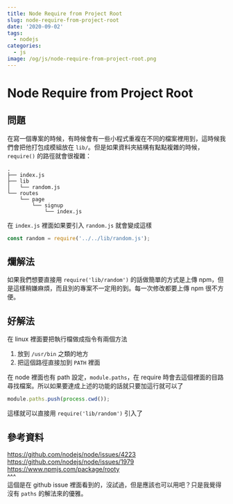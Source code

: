 ```yaml
---
title: Node Require from Project Root
slug: node-require-from-project-root
date: '2020-09-02'
tags:
  - nodejs
categories:
  - js
image: /og/js/node-require-from-project-root.png
---
```


# Node Require from Project Root

## 問題

在寫一個專案的時候，有時候會有一些小程式重複在不同的檔案裡用到，這時候我們會把他打包成模組放在 `lib/`。但是如果資料夾結構有點點複雜的時候， `require()` 的路徑就會很複雜：

```
.
├── index.js
├── lib
│   └── random.js
└── routes
    └── page
        └── signup
            └── index.js
```

在 `index.js` 裡面如果要引入 `random.js` 就會變成這樣

```js
const random = require('../../lib/random.js');
```

## 爛解法

如果我們想要直接用 `require('lib/random')` 的話做簡單的方式是上傳 npm，但是這樣稍嫌麻煩，而且別的專案不一定用的到。每一次修改都要上傳 npm 很不方便。

## 好解法

在 linux 裡面要把執行檔做成指令有兩個方法

1. 放到 `/usr/bin` 之類的地方
2. 把這個路徑直接加到 `PATH` 裡面

在 node 裡面也有 path 設定，`module.paths`，在 require 時會去這個裡面的目路尋找檔案。所以如果要達成上述的功能的話就只要加這行就可以了

```js
module.paths.push(process.cwd());
```

這樣就可以直接用 `require('lib/random')` 引入了

## 參考資料

https://github.com/nodejs/node/issues/4223  
https://github.com/nodejs/node/issues/1979  
https://www.npmjs.com/package/rooty  
^^^  
這個是在 github issue 裡面看到的，沒試過，但是應該也可以用吧？只是我覺得沒有 `paths` 的解法來的優雅。
